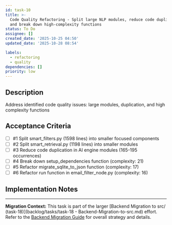 ```yaml
---
id: task-10
title: >-
  Code Quality Refactoring - Split large NLP modules, reduce code duplication,
  and break down high-complexity functions
status: To Do
assignee: []
created_date: '2025-10-25 04:50'
updated_date: '2025-10-28 08:54'

labels:
  - refactoring
  - quality
dependencies: []
priority: low
---
```


## Description

<!-- SECTION:DESCRIPTION:BEGIN -->
Address identified code quality issues: large modules, duplication, and high complexity functions
<!-- SECTION:DESCRIPTION:END -->

## Acceptance Criteria
<!-- AC:BEGIN -->
- [ ] #1 Split smart_filters.py (1598 lines) into smaller focused components
- [ ] #2 Split smart_retrieval.py (1198 lines) into smaller modules
- [ ] #3 Reduce code duplication in AI engine modules (165-195 occurrences)
- [ ] #4 Break down setup_dependencies function (complexity: 21)
- [ ] #5 Refactor migrate_sqlite_to_json function (complexity: 17)
- [ ] #6 Refactor run function in email_filter_node.py (complexity: 16)
<!-- AC:END -->

## Implementation Notes

<!-- SECTION:NOTES:BEGIN -->
---
**Migration Context:** This task is part of the larger [Backend Migration to src/ (task-18)](backlog/tasks/task-18 - Backend-Migration-to-src.md) effort. Refer to the [Backend Migration Guide](docs/backend_migration_guide.md) for overall strategy and details.
<!-- SECTION:NOTES:END -->

